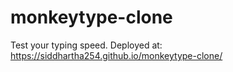 # monkeytype-clone

Test your typing speed. Deployed at: https://siddhartha254.github.io/monkeytype-clone/
